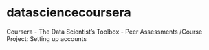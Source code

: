 datasciencecoursera
===================

Coursera - The Data Scientist’s Toolbox - Peer Assessments /Course Project: Setting up accounts

